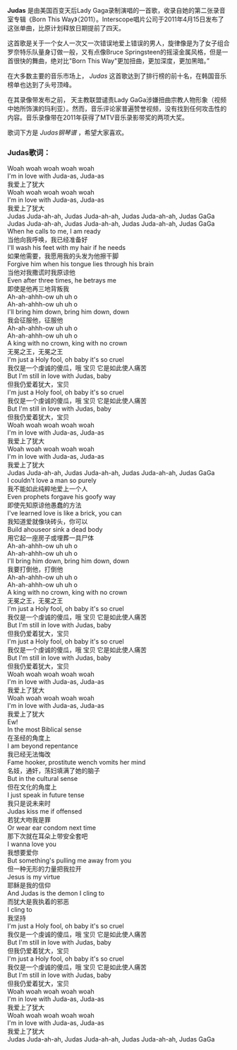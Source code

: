 

**Judas** 是由美国百变天后Lady Gaga录制演唱的一首歌，收录自她的第二张录音室专辑《Born This
Way》（2011）。Interscope唱片公司于2011年4月15日发布了这张单曲，比原计划释放日期提前了四天。

  
这首歌是关于一个女人一次又一次错误地爱上错误的男人，旋律像是为了女子组合罗奈特乐队量身订做一般，又有点像Bruce
Springsteen的摇滚金属风格，但是一首很快的舞曲，绝对比"Born This Way"更加扭曲，更加深度，更加黑暗。”

  
在大多数主要的音乐市场上， _Judas_ 这首歌达到了排行榜的前十名，在韩国音乐榜单也达到了头号顶峰。

  
在其录像带发布之前， 天主教联盟谴责Lady
GaGa涉嫌扭曲宗教人物形象（视频中她所饰演的玛利亚）。然而，音乐评论家普遍赞誉视频，没有找到任何攻击性的内容。音乐录像带在2011年获得了MTV音乐录影带奖的两项大奖。

  
歌词下方是 _Judas钢琴谱_ ，希望大家喜欢。

### Judas歌词：

Woah woah woah woah woah  
I'm in love with Juda-as, Juda-as  
我爱上了犹大  
Woah woah woah woah woah  
I'm in love with Juda-as, Juda-as  
我爱上了犹大  
Judas Juda-ah-ah, Judas Juda-ah-ah, Judas Juda-ah-ah, Judas GaGa  
Judas Juda-ah-ah, Judas Juda-ah-ah, Judas Juda-ah-ah, Judas GaGa  
When he calls to me, I am ready  
当他向我呼唤，我已经准备好  
I'll wash his feet with my hair if he needs  
如果他需要，我愿用我的头发为他擦干脚  
Forgive him when his tongue lies through his brain  
当他对我撒谎时我原谅他  
Even after three times, he betrays me  
即使是他再三地背叛我  
Ah-ah-ahhh-ow uh uh o  
Ah-ah-ahhh-ow uh uh o  
I'll bring him down, bring him down, down  
我会征服他，征服他  
Ah-ah-ahhh-ow uh uh o  
Ah-ah-ahhh-ow uh uh o  
A king with no crown, king with no crown  
无冕之王，无冕之王  
I'm just a Holy fool, oh baby it's so cruel  
我仅是一个虔诚的傻瓜，哦 宝贝 它是如此使人痛苦  
But I'm still in love with Judas, baby  
但我仍爱着犹大，宝贝  
I'm just a Holy fool, oh baby it's so cruel  
我仅是一个虔诚的傻瓜，哦 宝贝 它是如此使人痛苦  
But I'm still in love with Judas, baby  
但我仍爱着犹大，宝贝  
Woah woah woah woah woah  
I'm in love with Juda-as, Juda-as  
我爱上了犹大  
Woah woah woah woah woah  
I'm in love with Juda-as, Juda-as  
我爱上了犹大  
Judas Juda-ah-ah, Judas Juda-ah-ah, Judas Juda-ah-ah, Judas GaGa  
I couldn't love a man so purely  
我不能如此纯粹地爱上一个人  
Even prophets forgave his goofy way  
即使先知原谅他愚蠢的方法  
I've learned love is like a brick, you can  
我知道爱就像块砖头，你可以  
Build ahouseor sink a dead body  
用它起一座房子或埋葬一具尸体  
Ah-ah-ahhh-ow uh uh o  
Ah-ah-ahhh-ow uh uh o  
I'll bring him down, bring him down, down  
我要打倒他，打倒他  
Ah-ah-ahhh-ow uh uh o  
Ah-ah-ahhh-ow uh uh o  
A king with no crown, king with no crown  
无冕之王，无冕之王  
I'm just a Holy fool, oh baby it's so cruel  
我仅是一个虔诚的傻瓜，哦 宝贝 它是如此使人痛苦  
But I'm still in love with Judas, baby  
但我仍爱着犹大，宝贝  
I'm just a Holy fool, oh baby it's so cruel  
我仅是一个虔诚的傻瓜，哦 宝贝 它是如此使人痛苦  
But I'm still in love with Judas, baby  
但我仍爱着犹大，宝贝  
Woah woah woah woah woah  
I'm in love with Juda-as, Juda-as  
我爱上了犹大  
Woah woah woah woah woah  
I'm in love with Juda-as, Juda-as  
我爱上了犹大  
Ew!  
In the most Biblical sense  
在圣经的角度上  
I am beyond repentance  
我已经无法悔改  
Fame hooker, prostitute wench vomits her mind  
名妓，通奸，荡妇填满了她的脑子  
But in the cultural sense  
但在文化的角度上  
I just speak in future tense  
我只是说未来时  
Judas kiss me if offensed  
若犹大吻我是罪  
Or wear ear condom next time  
那下次就在耳朵上带安全套吧  
I wanna love you  
我想要爱你  
But something's pulling me away from you  
但一种无形的力量把我拉开  
Jesus is my virtue  
耶稣是我的信仰  
And Judas is the demon I cling to  
而犹大是我执着的邪恶  
I cling to  
我坚持  
I'm just a Holy fool, oh baby it's so cruel  
我仅是一个虔诚的傻瓜，哦 宝贝 它是如此使人痛苦  
But I'm still in love with Judas, baby  
但我仍爱着犹大，宝贝  
I'm just a Holy fool, oh baby it's so cruel  
我仅是一个虔诚的傻瓜，哦 宝贝 它是如此使人痛苦  
But I'm still in love with Judas, baby  
但我仍爱着犹大，宝贝  
Woah woah woah woah woah  
I'm in love with Juda-as, Juda-as  
我爱上了犹大  
Woah woah woah woah woah  
I'm in love with Juda-as, Juda-as  
我爱上了犹大  
Judas Juda-ah-ah, Judas Juda-ah-ah, Judas Juda-ah-ah, Judas GaGa

